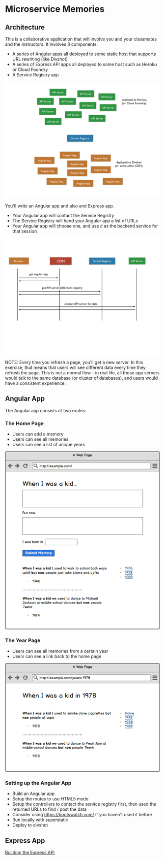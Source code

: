 # Microservice Memories

## Architecture

This is a collaborative application that will involve you and your classmates and the instructors.  It involves 3 components:

- A series of Angular apps all deployed to some static host that supports URL rewriting (like Divshot)
- A series of Express API apps all deployed to some host such as Heroku or Cloud Foundry
- A Service Registry app

![](wireframes/microservice-memories/microservice-memories.001.png)

You'll write an Angular app and also and Express app.  

- Your Angular app will contact the Service Registry
- The Service Registry will hand your Angular app a list of URLs
- Your Angular app will choose one, and use _it_ as the backend service for that session

![](wireframes/microservice-memories/microservice-memories.002.png)

NOTE: Every time you refresh a page, you'll get a new server.  In this exercise, that means that users will see different data every time they refresh the page.  This is not a normal flow - in real life, all those app servers would talk to the same database (or cluster of databases), and users would have a consistent experience.

## Angular App

The Angular app consists of two routes:

### The Home Page

- Users can add a memory
- Users can see all memories
- Users can see a list of unique years

![](wireframes/microservice-memories-index.png)

### The Year Page

- Users can see all memories from a certain year
- Users can see a link back to the home page

![](wireframes/microservice-memories.png)

### Setting up the Angular App

- Build an Angular app
- Setup the routes to use HTML5 mode
- Setup the controllers to contact the service registry first, then used the returned URLs to find / post the data
- Consider using https://bootswatch.com/ if you haven't used it before
- Run locally with superstatic
- Deploy to divshot

## Express App

[Building the Express API](./EXPRESS_API.md)
